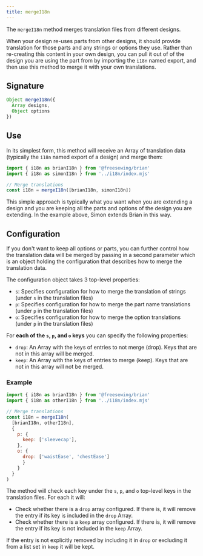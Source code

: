 ```yaml
---
title: mergeI18n
---
```


The `mergeI18n` method merges translation files from different designs.

When your design re-uses parts from other designs, it should provide
translation for those parts and any strings or options they use.  Rather than
re-creating this content in your own design, you can pull it out of of the
design you are using the part from by importing the `i18n` named export, and
then use this method to merge it with your own translations.

## Signature

```js
Object mergeI18n({
  Array designs,
  Object options
})
```

## Use

In its simplest form, this method will receive an Array of translation data
(typically the `i18n` named export of a design) and merge them:

```js
import { i18n as brianI18n } from '@freesewing/brian'
import { i18n as simonI18n } from '../i18n/index.mjs'

// Merge translations
const i18n = mergeI18n([brianI18n, simonI18n])
```

This simple approach is typically what you want when you are extending a design
and you are keeping all the parts and options of the design you are extending.
In the example above, Simon extends Brian in this way.

## Configuration

If you don't want to keep all options or parts, you can further control how the
translation data will be merged by passing in a second parameter which is an
object holding the configuration that describes how to merge the translation
data.

The configuration object takes 3 top-level properties:

- `s`: Specifies configuration for how to merge the translation of strings (under `s` in the translation files)
- `p`: Specifies configuration for how to merge the part name translations (under `p` in the translation files)
- `o`: Specifies configuration for how to merge the option translations (under `p` in the translation files)

For **each of the `s`, `p`, and `o` keys** you can specify the following properties:

- `drop`: An Array with the keys of entries to not merge (drop). Keys that are not in this array will be merged.
- `keep`: An Array with the keys of entries to merge (keep). Keys that are not in this array will not be merged.

### Example

```js
import { i18n as brianI18n } from '@freesewing/brian'
import { i18n as otherI18n } from '../i18n/index.mjs'

// Merge translations
const i18n = mergeI18n(
  [brianI18n, otherI18n],
  {
    p: {
      keep: ['sleevecap'],
    },
    o: {
      drop: ['waistEase', 'chestEase']
      }
    }
  }
)
```

The method will check each key under the `s`, `p`, and `o` top-level keys in the translation files.
For each it will:

- Check whether there is a `drop` array configured. If there is, it will remove the entry if its key is included in the `drop` Array.
- Check whether there is a `keep` array configured. If there is, it will remove the entry if its key is not included in the `keep` Array.

If the entry is not explicitly removed by including it in `drop` or excluding it from a list set in `keep` it will be kept.
